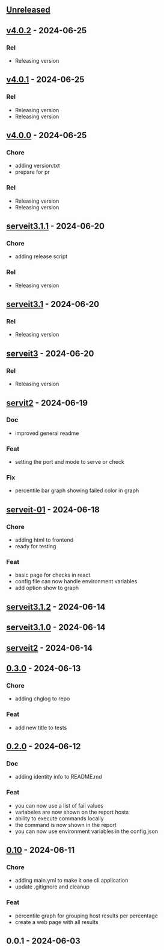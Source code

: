 <a name="unreleased"></a>
## [Unreleased]


<a name="v4.0.2"></a>
## [v4.0.2] - 2024-06-25
### Rel
- Releasing version


<a name="v4.0.1"></a>
## [v4.0.1] - 2024-06-25
### Rel
- Releasing version
- Releasing version


<a name="v4.0.0"></a>
## [v4.0.0] - 2024-06-25
### Chore
- adding version.txt
- prepare for pr

### Rel
- Releasing version
- Releasing version


<a name="serveit3.1.1"></a>
## [serveit3.1.1] - 2024-06-20
### Chore
- adding release script

### Rel
- Releasing version


<a name="serveit3.1"></a>
## [serveit3.1] - 2024-06-20
### Rel
- Releasing version


<a name="serveit3"></a>
## [serveit3] - 2024-06-20
### Rel
- Releasing version


<a name="servit2"></a>
## [servit2] - 2024-06-19
### Doc
- improved general readme

### Feat
- setting the port and mode to serve or check

### Fix
- percentile bar graph showing failed color in graph


<a name="serveit-01"></a>
## [serveit-01] - 2024-06-18
### Chore
- adding html to frontend
- ready for testing

### Feat
- basic page for checks in react
- config file can now handle environment variables
- add option show to graph


<a name="serveit3.1.2"></a>
## [serveit3.1.2] - 2024-06-14

<a name="serveit3.1.0"></a>
## [serveit3.1.0] - 2024-06-14

<a name="serveit2"></a>
## [serveit2] - 2024-06-14

<a name="0.3.0"></a>
## [0.3.0] - 2024-06-13
### Chore
- adding chglog to repo

### Feat
- add new title to tests


<a name="0.2.0"></a>
## [0.2.0] - 2024-06-12
### Doc
- adding identity info to README.md

### Feat
- you can now use a list of fail values
- variabeles are now shown on the report hosts
- ability to execute commands locally
- the command is now shown in the report
- you can now use environment variables in the config.json


<a name="0.10"></a>
## [0.10] - 2024-06-11
### Chore
- adding main.yml to make it one cli application
- update .gitignore and cleanup

### Feat
- percentile graph for grouping host results per percentage
- create a web page with all results


<a name="0.0.1"></a>
## 0.0.1 - 2024-06-03

[Unreleased]: https://git.ams8.nl/slubbers/GoCheckyCheck/compare/v4.0.2...HEAD
[v4.0.2]: https://git.ams8.nl/slubbers/GoCheckyCheck/compare/v4.0.1...v4.0.2
[v4.0.1]: https://git.ams8.nl/slubbers/GoCheckyCheck/compare/v4.0.0...v4.0.1
[v4.0.0]: https://git.ams8.nl/slubbers/GoCheckyCheck/compare/serveit3.1.1...v4.0.0
[serveit3.1.1]: https://git.ams8.nl/slubbers/GoCheckyCheck/compare/serveit3.1...serveit3.1.1
[serveit3.1]: https://git.ams8.nl/slubbers/GoCheckyCheck/compare/serveit3...serveit3.1
[serveit3]: https://git.ams8.nl/slubbers/GoCheckyCheck/compare/servit2...serveit3
[servit2]: https://git.ams8.nl/slubbers/GoCheckyCheck/compare/serveit-01...servit2
[serveit-01]: https://git.ams8.nl/slubbers/GoCheckyCheck/compare/serveit3.1.2...serveit-01
[serveit3.1.2]: https://git.ams8.nl/slubbers/GoCheckyCheck/compare/serveit3.1.0...serveit3.1.2
[serveit3.1.0]: https://git.ams8.nl/slubbers/GoCheckyCheck/compare/serveit2...serveit3.1.0
[serveit2]: https://git.ams8.nl/slubbers/GoCheckyCheck/compare/0.3.0...serveit2
[0.3.0]: https://git.ams8.nl/slubbers/GoCheckyCheck/compare/0.2.0...0.3.0
[0.2.0]: https://git.ams8.nl/slubbers/GoCheckyCheck/compare/0.10...0.2.0
[0.10]: https://git.ams8.nl/slubbers/GoCheckyCheck/compare/0.0.1...0.10
